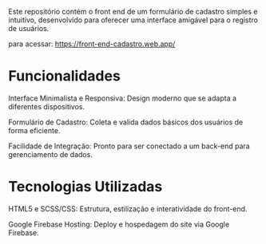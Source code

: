 Este repositório contém o front end de um formulário de cadastro simples e intuitivo, desenvolvido para oferecer uma interface amigável para o registro de usuários.

para acessar: https://front-end-cadastro.web.app/

# Funcionalidades

Interface Minimalista e Responsiva: Design moderno que se adapta a diferentes dispositivos.

Formulário de Cadastro: Coleta e valida dados básicos dos usuários de forma eficiente.

Facilidade de Integração: Pronto para ser conectado a um back-end para gerenciamento de dados.

# Tecnologias Utilizadas

HTML5 e SCSS/CSS: Estrutura, estilização e interatividade do front-end.

Google Firebase Hosting: Deploy e hospedagem do site via Google Firebase.
